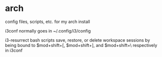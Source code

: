 # arch
config files, scripts, etc. for my arch install

i3conf normally goes in ~/.config/i3/config

i3-resurrect bash scripts save, restore, or delete workspace sessions by being bound to
$mod+shift+[, $mod+shift+], and $mod+shift+\ respectively in i3conf

